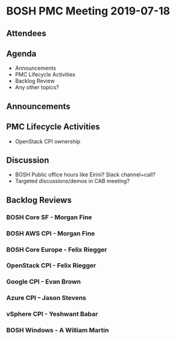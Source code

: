 # BOSH PMC Meeting 2019-07-18

## Attendees

## Agenda

* Announcements
* PMC Lifecycle Activities
* Backlog Review
* Any other topics?

## Announcements


## PMC Lifecycle Activities
* OpenStack CPI ownership

## Discussion
* BOSH Public office hours like Eirini? Slack channel+call?
* Targeted discussions/demos in CAB meeting?

## Backlog Reviews

### BOSH Core SF - Morgan Fine


### BOSH AWS CPI - Morgan Fine


### BOSH Core Europe - Felix Riegger


### OpenStack CPI - Felix Riegger


### Google CPI - Evan Brown


### Azure CPI – Jason Stevens


### vSphere CPI - Yeshwant Babar

### BOSH Windows - A William Martin
